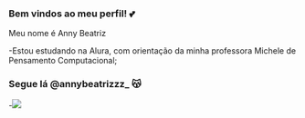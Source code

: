 ### Bem vindos ao meu perfil! 💕

Meu nome é Anny Beatriz 

-Estou estudando na Alura, com orientação da minha professora Michele de Pensamento Computacional;

### Segue lá  @annybeatrizzz_ 😽
-![](https://media.tenor.com/7_KRHOBcSnEAAAAC/happy-birthday-ashleigh.gif)
